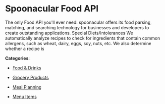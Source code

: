# Spoonacular Food API

The only Food API you'll ever need.  spoonacular offers its food parsing, matching, and searching technology for businesses and developers to create outstanding applications. Special Diets/Intolerances We automatically analyze recipes to check for ingredients that contain common allergens, such as wheat, dairy, eggs, soy, nuts, etc. We also determine whether a recipe is

**Categories**:

- [Food & Drinks](https://github/apis-list/apis-list#food-and-drinks)

- [Grocery Products](https://github/apis-list/apis-list#grocery-products)

- [Meal Planning](https://github/apis-list/apis-list#meal-planning)

- [Menu Items](https://github/apis-list/apis-list#menu-items)



